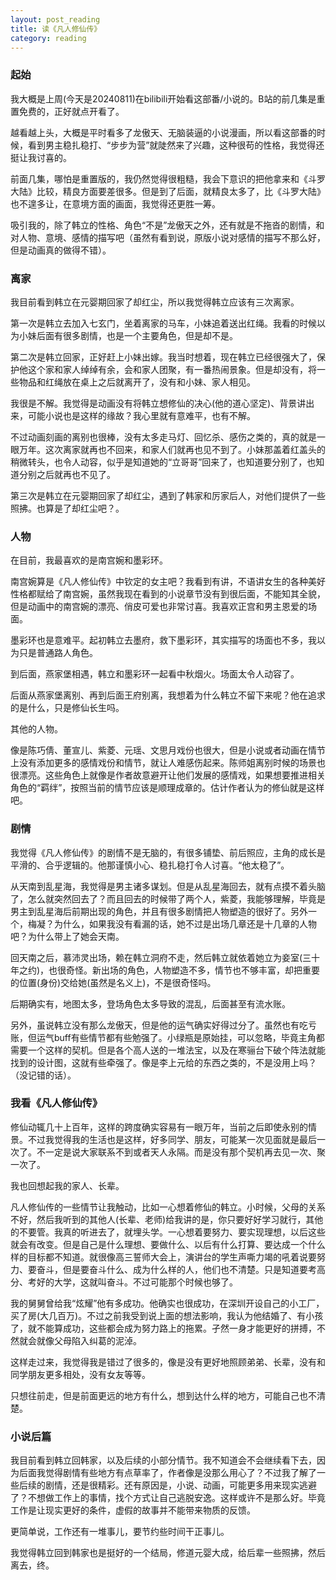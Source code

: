 ```yaml
---
layout: post_reading
title: 读《凡人修仙传》
category: reading
---
```


### 起始

我大概是上周(今天是20240811)在bilibili开始看这部番/小说的。B站的前几集是重置免费的，正好就点开看了。

越看越上头，大概是平时看多了龙傲天、无脑装逼的小说漫画，所以看这部番的时候，看到男主稳扎稳打、“步步为营”就陡然来了兴趣，这种很苟的性格，我觉得还挺让我讨喜的。

前面几集，哪怕是重置版的，我仍然觉得很粗糙，我会下意识的把他拿来和《斗罗大陆》比较，精良方面要差很多。但是到了后面，就精良太多了，比《斗罗大陆》也不遑多让，在意境方面的画面，我觉得还更胜一筹。

吸引我的，除了韩立的性格、角色“不是”龙傲天之外，还有就是不拖沓的剧情，和对人物、意境、感情的描写吧（虽然有看到说，原版小说对感情的描写不那么好，但是动画真的做得不错）。

### 离家

我目前看到韩立在元婴期回家了却红尘，所以我觉得韩立应该有三次离家。

第一次是韩立去加入七玄门，坐着离家的马车，小妹追着送出红绳。我看的时候以为小妹后面有很多剧情，也是一个主要角色，但是却不是。

第二次是韩立回家，正好赶上小妹出嫁。我当时想着，现在韩立已经很强大了，保护他这个家和家人绰绰有余，会和家人团聚，有一番热闹景象。但是却没有，将一些物品和红绳放在桌上之后就离开了，没有和小妹、家人相见。

我很是不解。我觉得是动画没有将韩立想修仙的决心(他的道心坚定)、背景讲出来，可能小说也是这样的缘故？我心里就有意难平，也有不解。

不过动画刻画的离别也很棒，没有太多走马灯、回忆杀、感伤之类的，真的就是一眼万年。这次离家就再也不回来，和家人们就再也见不到了。小妹那盖着红盖头的稍微转头，也令人动容，似乎是知道她的“立哥哥”回来了，也知道要分别了，也知道分别之后就再也不见了。

第三次是韩立在元婴期回家了却红尘，遇到了韩家和厉家后人，对他们提供了一些照拂。也算是了却红尘吧？。

### 人物

在目前，我最喜欢的是南宫婉和墨彩环。

南宫婉算是《凡人修仙传》中钦定的女主吧？我看到有讲，不语讲女生的各种美好性格都赋给了南宫婉，虽然我现在看到的小说章节没有到很后面，不能知其全貌，但是动画中的南宫婉的漂亮、俏皮可爱也非常讨喜。我喜欢正宫和男主恩爱的场面。

墨彩环也是意难平。起初韩立去墨府，救下墨彩环，其实描写的场面也不多，我以为只是普通路人角色。

到后面，燕家堡相遇，韩立和墨彩环一起看中秋烟火。场面太令人动容了。

后面从燕家堡离别、再到后面王府别离，我想着为什么韩立不留下来呢？他在追求的是什么，只是修仙长生吗。

其他的人物。

像是陈巧倩、董宣儿、紫菱、元瑶、文思月戏份也很大，但是小说或者动画在情节上没有添加更多的感情戏份和情节，就让人难感伤起来。陈师姐离别时候的场景也很漂亮。这些角色上就像是作者故意避开让他们发展的感情戏，如果想要推进相关角色的“羁绊”，按照当前的情节应该是顺理成章的。估计作者认为的修仙就是这样吧。

### 剧情

我觉得《凡人修仙传》的剧情不是无脑的，有很多铺垫、前后照应，主角的成长是平滑的、合乎逻辑的。他那谨慎小心、稳扎稳打令人讨喜。“他太稳了”。

从天南到乱星海，我觉得是男主诸多谋划。但是从乱星海回去，就有点摸不着头脑了，怎么就突然回去了？而且回去的时候带了两个人，紫菱，我能够理解，毕竟是男主到乱星海后前期出现的角色，并且有很多剧情把人物塑造的很好了。另外一个，梅凝？为什么，如果我没有看漏的话，她不过是出场几章还是十几章的人物吧？为什么带上了她会天南。

回天南之后，慕沛灵出场，赖在韩立洞府不走，然后韩立就依着她立为妾室(三十年之约)，也很奇怪。新出场的角色，人物塑造不多，情节也不够丰富，却把重要的位置(身份)交给她(虽然是名义上)，不是很奇怪吗。

后期确实有，地图太多，登场角色太多导致的混乱，后面甚至有流水账。

另外，虽说韩立没有那么龙傲天，但是他的运气确实好得过分了。虽然也有吃亏账，但运气buff有些情节都有些勉强了。小绿瓶是原始挂，可以忽略，毕竟主角都需要一个这样的契机。但是各个高人送的一堆法宝，以及在寒骊台下破个阵法就能找到的设计图，这就有些牵强了。像是李上元给的东西之类的，不是没用上吗？（没记错的话）。

### 我看《凡人修仙传》

修仙动辄几十上百年，这样的跨度确实容易有一眼万年，当前之后即使永别的情景。不过我觉得我的生活也是这样，好多同学、朋友，可能某一次见面就是最后一次了。不一定是说大家联系不到或者天人永隔。而是没有那个契机再去见一次、聚一次了。

我也回想起我的家人、长辈。

凡人修仙传的一些情节让我触动，比如一心想着修仙的韩立。小时候，父母的关系不好，然后我听到的其他人(长辈、老师)给我讲的是，你只要好好学习就行，其他的不要管。我真的听进去了，就埋头学。一心想着要努力、要实现理想，以后这些就会有改变。但是自己是什么理想、要做什么、以后有什么打算、要达成一个什么样的目标都不知道。就很像高三誓师大会上，演讲台的学生声嘶力竭的吼着说要努力、要奋斗，但是要奋斗什么、成为什么样的人，他们也不清楚。只是知道要考高分、考好的大学，这就叫奋斗。不过可能那个时候也够了。

我的舅舅曾给我“炫耀”他有多成功。他确实也很成功，在深圳开设自己的小工厂，买了房(大几百万)。不过之前我受到说上面的想法影响，我认为他结婚了、有小孩了，就不能算成功，这些都会成为努力路上的拖累。孑然一身才能更好的拼搏，不然就会就像父母陷入纠葛的泥淖。

这样走过来，我觉得我是错过了很多的，像是没有更好地照顾弟弟、长辈，没有和同学朋友更多相处，没有女友等等。

只想往前走，但是前面更远的地方有什么，想到达什么样的地方，可能自己也不清楚。

### 小说后篇

我目前看到韩立回韩家，以及后续的小部分情节。我不知道会不会继续看下去，因为后面我觉得剧情有些地方有点草率了，作者像是没那么用心了？不过我了解了一些后续的剧情，还是很精彩。还有原因是，小说、动画，可能更多用来现实逃避了？不想做工作上的事情，找个方式让自己逃脱安逸。这样或许不是那么好。毕竟工作是让现实更好的条件，虚假的故事并不能带来物质的反馈。

更简单说，工作还有一堆事儿，要节约些时间干正事儿。

我觉得韩立回到韩家也是挺好的一个结局，修道元婴大成，给后辈一些照拂，然后离去，终。
